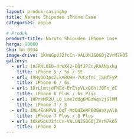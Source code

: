 ```yaml
---
layout: produk-casinghp
title: Naruto Shipuden iPhone Case
categories: apple

# Produk
product-title: Naruto Shipuden iPhone Case
harga: 90000
sku: hn-0934
image-drive: 1KkWGpUJ2fcCn-VALUNJS06DjZVrM7kO5
gallery:
  - url: 1nJRKLQED-4rWX42-BQfJPZnyRAANpxkg
    title: iPhone 5 / 5s / SE
  - url: 19HyDD3pcZLkeRQ9w-7UCxfnC_TSBfFyP
    title: iPhone 6 / 6s
  - url: 1DrLlmtjdFNEd-BrEYpVLxQ6hlJ8Fn_dC
    title: iPhone 6 Plus / 6s Plus
  - url: 1KPreMR2U_L0_Lme2ddg6MBzWqs2jSlMM
    title: iPhone 7 / 8
  - url: 1ML4EnHPV8_0qT-MoDdZeMP6OGWaXyAl8
    title: iPhone 7 Plus / 8 Plus
  - url: 1KkWGpUJ2fcCn-VALUNJS06DjZVrM7kO5
    title: iPhone X
---
```

